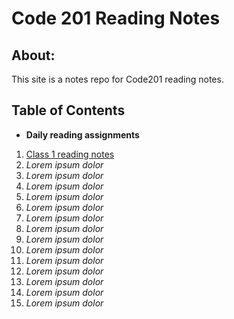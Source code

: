 # Code 201 Reading Notes


## About:
This site is a notes repo for Code201 reading notes.
## Table of Contents
- **Daily reading assignments**
1. [Class 1 reading notes](class-01.md)
2. _Lorem ipsum dolor_
3. _Lorem ipsum dolor_
4. _Lorem ipsum dolor_
5. _Lorem ipsum dolor_
6. _Lorem ipsum dolor_
7. _Lorem ipsum dolor_
8. _Lorem ipsum dolor_
9. _Lorem ipsum dolor_
10. _Lorem ipsum dolor_
11. _Lorem ipsum dolor_
12. _Lorem ipsum dolor_
13. _Lorem ipsum dolor_
14. _Lorem ipsum dolor_
15. _Lorem ipsum dolor_
